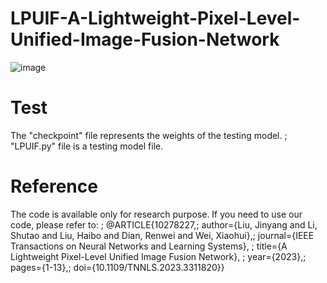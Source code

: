 # LPUIF-A-Lightweight-Pixel-Level-Unified-Image-Fusion-Network
![image](https://github.com/1318133/LPUIF-A-Lightweight-Pixel-Level-Unified-Image-Fusion-Network/assets/144504927/b40da5dd-bac6-49fa-a682-8fa4723bd982)

# Test
The "checkpoint" file represents the weights of the testing model. ;
"LPUIF.py" file is a testing model file.

# Reference
The code is available only for research purpose. If you need to use our code, please refer to: ;
@ARTICLE{10278227,;
  author={Liu, Jinyang and Li, Shutao and Liu, Haibo and Dian, Renwei and Wei, Xiaohui},;
  journal={IEEE Transactions on Neural Networks and Learning Systems}, ;
  title={A Lightweight Pixel-Level Unified Image Fusion Network}, ;
  year={2023},;
  pages={1-13},;
  doi={10.1109/TNNLS.2023.3311820}}
